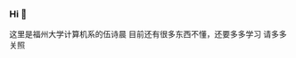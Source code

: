 ### Hi 👋
这里是福州大学计算机系的伍诗晨
目前还有很多东西不懂，还要多多学习
请多多关照
<!--
**fzuwsc/fzuwsc** is a ✨ _special_ ✨ repository because its `README.md` (this file) appears on your GitHub profile.

Here are some ideas to get you started:

- 🔭 I’m currently working on ...
- 🌱 I’m currently learning ...
- 👯 I’m looking to collaborate on ...
- 🤔 I’m looking for help with ...
- 💬 Ask me about ...
- 📫 How to reach me: ...
- 😄 Pronouns: ...
- ⚡ Fun fact: ...
